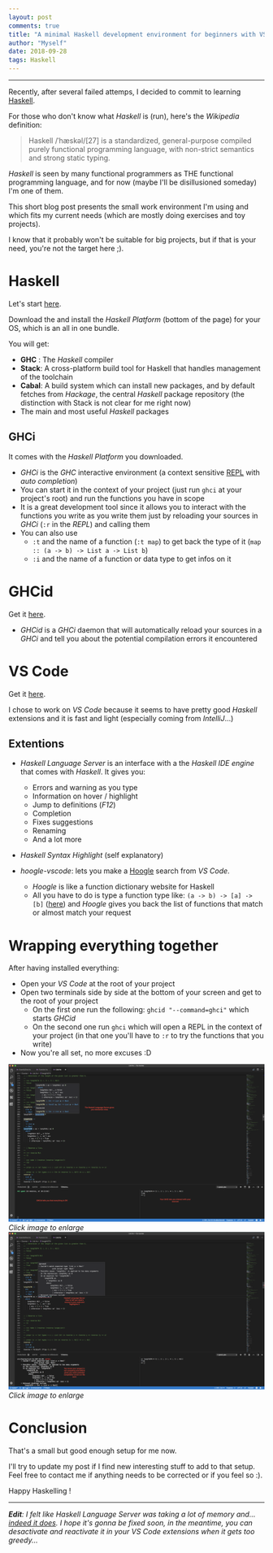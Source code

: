 ```yaml
---
layout: post
comments: true
title: "A minimal Haskell development environment for beginners with VS Code"
author: "Myself"
date: 2018-09-28
tags: Haskell
---
```


---

Recently, after several failed attemps, I decided to commit to learning [Haskell](https://www.haskell.org/).

For those who don't know what _Haskell_ is (run), here's the _Wikipedia_ definition:

> Haskell /ˈhæskəl/[27] is a standardized, general-purpose compiled purely functional programming language, with non-strict semantics and strong static typing.

_Haskell_ is seen by many functional programmers as THE functional programming language, and for now (maybe I'll be disillusioned someday) I'm one of them.

This short blog post presents the small work environment I'm using and which fits my current needs (which are mostly doing exercises and toy projects).

I know that it probably won't be suitable for big projects, but if that is your need, you're not the target here ;).

# Haskell

Let's start [here](https://www.haskell.org/downloads).

Download the and install the _Haskell Platform_ (bottom of the page) for your OS, which is an all in one bundle.

You will get:
  - __GHC__ : The _Haskell_ compiler
  - __Stack__: A cross-platform build tool for Haskell that handles management of the toolchain
  - __Cabal__: A build system which can install new packages, and by default fetches from _Hackage_, the central _Haskell_ package repository (the distinction with Stack is not clear for me right now)
  - The main and most useful _Haskell_ packages

## GHCi

It comes with the _Haskell Platform_ you downloaded.

- _GHCi_ is the _GHC_ interactive environment (a context sensitive [REPL](https://en.wikipedia.org/wiki/Read%E2%80%93eval%E2%80%93print_loop) with _auto completion_)
- You can start it in the context of your project (just run `ghci` at your project's root) and run the functions you have in scope
- It is a great development tool since it allows you to interact with the functions you write as you write them just by reloading your sources in _GHCi_ (`:r` in the _REPL_) and calling them
- You can also use
  - `:t` and the name of a function (`:t map`) to get back the type of it (`map :: (a -> b) -> List a -> List b`)
  - `:i` and the name of a function or data type to get infos on it

# GHCid

Get it [here](https://github.com/ndmitchell/ghcid).

- _GHCid_ is a _GHCi_ daemon that will automatically reload your sources in a _GHCi_ and tell you about the potential compilation errors it encountered  

# VS Code

Get it [here](https://code.visualstudio.com/).

I chose to work on _VS Code_ because it seems to have pretty good _Haskell_ extensions and it is fast and light (especially coming from _IntelliJ_...)

## Extentions

- _Haskell Language Server_ is an interface with a the _Haskell IDE engine_ that comes with _Haskell_. It gives you:
  - Errors and warning as you type
  - Information on hover / highlight
  - Jump to definitions (_F12_)
  - Completion
  - Fixes suggestions
  - Renaming
  - And a lot more

- _Haskell Syntax Highlight_ (self explanatory)

- _hoogle-vscode_: lets you make a [Hoogle](https://www.haskell.org/hoogle/) search from _VS Code_.
  - _Hoogle_ is like a function dictionary website for Haskell
  - All you have to do is type a function type like: `(a -> b) -> [a] -> [b]` ([here](https://www.haskell.org/hoogle/?hoogle=%28a+-%3E+b%29+-%3E+%5Ba%5D+-%3E+%5Bb%5D)) and _Hoogle_ gives you back the list of functions that match or almost match your request

# Wrapping everything together

After having installed everything:

- Open your _VS Code_ at the root of your project
- Open two terminals side by side at the bottom of your screen and get to the root of your project
  - On the first one run the following: `ghcid "--command=ghci"` which starts _GHCid_
  - On the second one run `ghci` which will open a REPL in the context of your project (in that one you'll have to `:r` to try the functions that you write)
- Now you're all set, no more excuses :D

[![Everything's OK](/ressources/haskell-setup/OK.png)](/ressources/haskell-setup/OK.png)
_Click image to enlarge_
[![Something's wrong](/ressources/haskell-setup/KO.png)](/ressources/haskell-setup/KO.png)
_Click image to enlarge_

# Conclusion

That's a small but good enough setup for me now.

I'll try to update my post if I find new interesting stuff to add to that setup.
Feel free to contact me if anything needs to be corrected or if you feel so :).

Happy Haskelling !

---

___Edit__: I felt like Haskell Language Server was taking a lot of memory and... [indeed it does](https://github.com/haskell/haskell-ide-engine/issues/665).
I hope it's gonna be fixed soon, in the meantime, you can desactivate and reactivate it in your VS Code extensions when it gets too greedy..._
